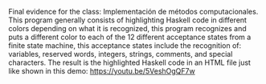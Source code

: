 Final evidence for the class: Implementación de métodos computacionales. This program generally consists of highlighting Haskell code in different colors depending on what it is recognized, this program recognizes and puts a different color to each of the 12 different acceptance states from a finite state machine, this acceptance states include the recognition of: variables, reserved words, integers, strings, comments, and special characters. The result is the highlighted Haskell code in an HTML file just like shown in this demo: https://youtu.be/5VeshOgQF7w
